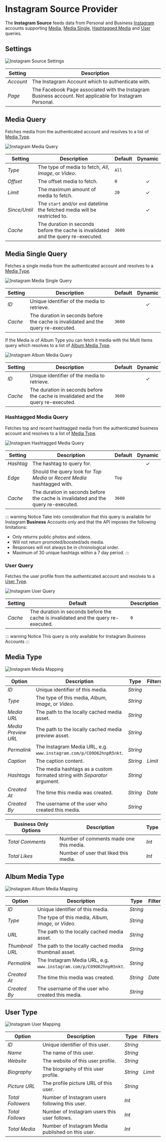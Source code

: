 # Instagram Source Provider

<div class="tm-resource-icon">
    <!--@include: @essentials-for-yootheme-pro/assets/brands/instagram.svg-->
</div>

The **Instagram Source** feeds data from Personal and Business [Instagram](https://www.instagram.com/) accounts supporting [Media](#media-query), [Media Single](#media-single-query), [Hashtagged Media](#hashtagged-media-query) and [User](#user-query) queries.

## Settings

<!--@include: ./_partials/common-provider-settings.md-->

![Instagram Source Settings](./assets/ig-business-config.webp)

| Setting | Description |
| --- | --- |
| *Account* | The Instagram Account which to authenticate with. |
| *Page* | The Facebook Page associated with the Instagram Business account. Not applicable for Instagram Personal. |

## Media Query

Fetches media from the authenticated account and resolves to a list of [Media Type](#media-type).

![Instagram Media Query](./assets/ig-query-media.webp)

| Setting | Description | Default | Dynamic |
| --- | --- | --- | :---: |
| *Type* | The type of media to fetch, _All_, _Image_, or _Video_. | `All` |
| *Offset* | The offset media to fetch. | `0` |  &#x2713; |
| *Limit* | The maximum amount of media to fetch. | `20` | &#x2713; |
| *Since/Until* | The `start` and/or `end` datetime the fetched media will be restricted to. | |  &#x2713; |
| *Cache* | The duration in seconds before the cache is invalidated and the query re-executed. | `3600` |

## Media Single Query

Fetches a single media from the authenticated account and resolves to a [Media Type](#media-type).

![Instagram Media Single Query](./assets/ig-query-media-single.webp)

| Setting | Description | Default | Dynamic |
| --- | --- | --- | :---: |
| *ID* | Unique identifier of the media to retrieve. | | &#x2713; |
| *Cache* | The duration in seconds before the cache is invalidated and the query re-executed. | `3600` |

If the Media is of Album Type you can fetch it media with the Multi Items query which resolves to a list of [Album Media Type](#album-media-type).

![Instagram Album Media Query](./assets/ig-query-media-single.webp)

| Setting | Description | Default | Dynamic |
| --- | --- | --- | :---: |
| *ID* | Unique identifier of the media to retrieve. | | &#x2713; |
| *Cache* | The duration in seconds before the cache is invalidated and the query re-executed. | `3600` |

### Hashtagged Media Query

Fetches top and recent hashtagged media from the authenticated business account and resolves to a list of [Media Type](#media-type).

![Instagram Hashtagged Media Query](./assets/ig-query-hashtagged-media.webp)

| Setting | Description | Default | Dynamic |
| --- | --- | --- | :---: |
| *Hashtag* | The hashtag to query for. | | &#x2713; |
| *Edge* | Should the query look for _Top Media_ or _Recent Media_ hashtagged with. | `Top` |
| *Cache* | The duration in seconds before the cache is invalidated and the query re-executed. | `3600` |

::: warning Notice
Take into consideration that this query is available for Instagram **Business** Accounts only and that the API imposes the following limitations:

- Only returns public photos and videos.
- Will not return promoted/boosted/ads media.
- Responses will not always be in chronological order.
- Maximum of 30 unique hashtags within a 7 day period.
:::

### User Query

Fetches the user profile from the authenticated account and resolves to a [User Type](#user-type).

![Instagram User Query](./assets/ig-query-user.webp)

| Setting | Default | Description |
| --- | --- | --- |
| *Cache* | The duration in seconds before the cache is invalidated and the query re-executed. | `0` |

::: warning Notice
This query is only available for Instagram Business Accounts
:::

## Media Type

![Instagram Media Mapping](./assets/ig-type-media.webp)

| Option | Description | Type | Filters |
| --- | --- | --- | --- |
| *ID* | Unique identifier of this media. | *String* |
| *Type* | The type of this media, _Album_, _Image_, or _Video_. | *String* |
| *Media URL* | The path to the locally cached media asset. | *String* |
| *Media Preview URL* | The path to the locally cached media preview asset. | *String* |
| *Permalink* | The Instagram Media URL, e.g. `www.instagram.com/p/CO9O62hnpR5nkt`. | *String* |
| *Caption* | The caption content. | *String* | *Limit* |
| *Hashtags* | The media hashtags as a custom formated string with _Separator_ argument. | *String* |
| *Created At* | The time this media was created. | *String* | *Date* |
| *Created By* | The username of the user who created this media. | *String* |

| Business Only Options | Description | Type |
| --- | --- | --- |
| *Total Comments* | Number of comments made one this media. | *Int* |
| *Total Likes* | Number of user that liked this media. | *Int* |

## Album Media Type

![Instagram Album Media Mapping](./assets/ig-type-album-media.webp)

| Option | Description | Type | Filters |
| --- | --- | --- | --- |
| *ID* | Unique identifier of this media. | *String* |
| *Type* | The type of this media, _Album_, _Image_, or _Video_. | *String* |
| *URL* | The path to the locally cached media asset. | *String* |
| *Thumbnail URL* | The path to the locally cached media thumbnail asset. | *String* |
| *Permalink* | The Instagram Media URL, e.g. `www.instagram.com/p/CO9O62hnpR5nkt`. | *String* |
| *Created At* | The time this media was created. | *String* | *Date* |
| *Created By* | The username of the user who created this media. | *String* |

## User Type

![Instagram User Mapping](./assets/ig-type-user.webp)

| Option | Description | Type | Filters |
| --- | --- | --- | --- |
| *ID* | Unique identifier of this user. | *String* |
| *Name* | The name of this user. | *String* |
| *Website* | The website of this user profile. | *String* |
| *Biography* | The biography of this user profile. | *String* | *Limit* |
| *Picture URL* | The profile picture URL of this user. | *String* |
| *Total Followers* | Number of Instagram users following this user. | *Int* |
| *Total Follows* | Number of Instagram users this user follows. | *Int* |
| *Total Media* | Number of Instagram Media published on this user. | *Int* |

